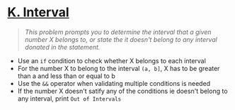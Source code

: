 # [K. Interval](https://codeforces.com/group/6uhngucRCe/contest/429334/problem/K)
> *This problem prompts you to determine the interval that a given number X belongs to, or state the it doesn't belong to any interval donated in the statement.*

+ Use an ```if``` condition to check whether X belongs to each interval
+ For the number X to belong to the interval ```(a, b]```, X has to be greater than a and less than or equal to b
+ Use the ```&&``` operator when validating multiple conditions is needed
+ If the number X doesn't satify any of the conditions ie doesn't belong to any interval, print ```Out of Intervals```